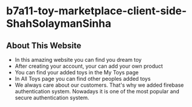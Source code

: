 # b7a11-toy-marketplace-client-side-ShahSolaymanSinha

## About This Website

-   In this amazing website you can find you dream toy
-   After creating your account, your can add your own product
-   You can find your added toys in the My Toys page
-   In All Toys page you can find other peoples added toys
-   We always care about our customers. That's why we added firebase authentication system. Nowadays it is one of the most popular and secure authentication system.
